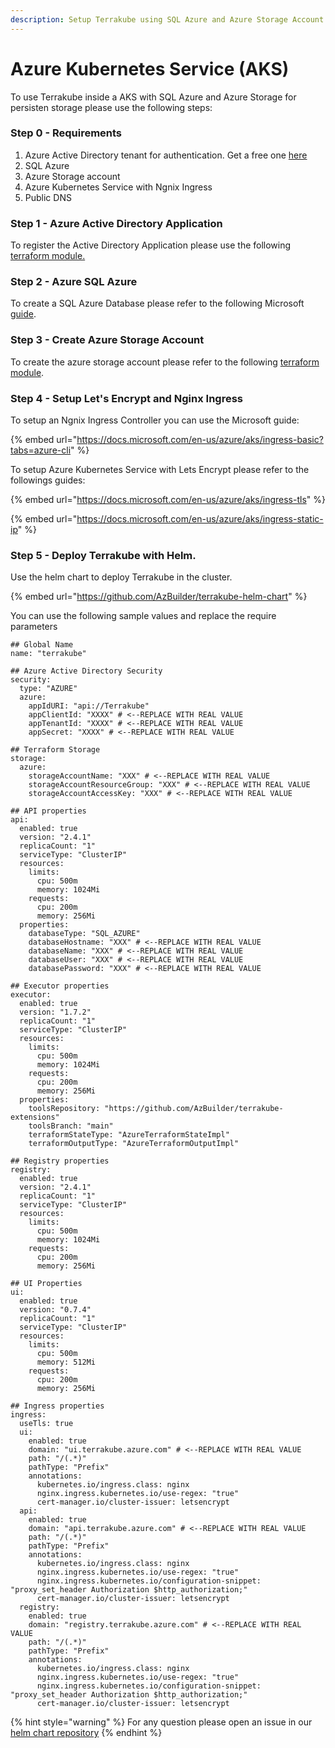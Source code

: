 ```yaml
---
description: Setup Terrakube using SQL Azure and Azure Storage Account
---
```


# Azure Kubernetes Service (AKS)

To use Terrakube inside a AKS with SQL Azure and Azure Storage for persisten storage please use the following steps:

### &#x20;Step 0 - Requirements

1. Azure Active Directory tenant for authentication. Get a free one [here](https://developer.microsoft.com/en-us/microsoft-365/dev-program)
2. SQL Azure
3. Azure Storage account
4. Azure Kubernetes Service with Ngnix Ingress
5. Public DNS

### Step 1 - Azure Active Directory Application

To register the Active Directory Application please use the following [terraform module.](https://github.com/AzBuilder/terraform-azurerm-terrakube-app-registration)

### Step 2 - Azure SQL Azure

To create a SQL Azure Database please refer to the following Microsoft [guide](https://docs.microsoft.com/en-us/azure/azure-sql/database/single-database-create-quickstart?tabs=azure-portal).

### Step 3 - Create Azure Storage Account

To create the azure storage account please refer to the following [terraform module](https://github.com/AzBuilder/terraform-azurerm-terrakube-cloud-storage).

### Step 4 - Setup Let's Encrypt and Nginx Ingress

To setup an Ngnix Ingress Controller you can use the Microsoft guide:

{% embed url="https://docs.microsoft.com/en-us/azure/aks/ingress-basic?tabs=azure-cli" %}

To setup Azure Kubernetes Service with Lets Encrypt please refer to the followings guides:

{% embed url="https://docs.microsoft.com/en-us/azure/aks/ingress-tls" %}

{% embed url="https://docs.microsoft.com/en-us/azure/aks/ingress-static-ip" %}

### Step 5 - Deploy Terrakube with Helm.

Use the helm chart to deploy Terrakube in the cluster.

{% embed url="https://github.com/AzBuilder/terrakube-helm-chart" %}

You can use the following sample values and replace the require parameters

```
## Global Name
name: "terrakube"

## Azure Active Directory Security
security:
  type: "AZURE"
  azure:
    appIdURI: "api://Terrakube"
    appClientId: "XXXX" # <--REPLACE WITH REAL VALUE
    appTenantId: "XXXX" # <--REPLACE WITH REAL VALUE
    appSecret: "XXXX" # <--REPLACE WITH REAL VALUE

## Terraform Storage
storage:
  azure:
    storageAccountName: "XXX" # <--REPLACE WITH REAL VALUE
    storageAccountResourceGroup: "XXX" # <--REPLACE WITH REAL VALUE
    storageAccountAccessKey: "XXX" # <--REPLACE WITH REAL VALUE

## API properties
api:
  enabled: true
  version: "2.4.1"
  replicaCount: "1"
  serviceType: "ClusterIP"
  resources:
    limits:
      cpu: 500m
      memory: 1024Mi
    requests:
      cpu: 200m
      memory: 256Mi
  properties:
    databaseType: "SQL_AZURE"
    databaseHostname: "XXX" # <--REPLACE WITH REAL VALUE
    databaseName: "XXX" # <--REPLACE WITH REAL VALUE
    databaseUser: "XXX" # <--REPLACE WITH REAL VALUE
    databasePassword: "XXX" # <--REPLACE WITH REAL VALUE

## Executor properties
executor:
  enabled: true
  version: "1.7.2"  
  replicaCount: "1"
  serviceType: "ClusterIP"
  resources:
    limits:
      cpu: 500m
      memory: 1024Mi
    requests:
      cpu: 200m
      memory: 256Mi
  properties:
    toolsRepository: "https://github.com/AzBuilder/terrakube-extensions"
    toolsBranch: "main"
    terraformStateType: "AzureTerraformStateImpl"
    terraformOutputType: "AzureTerraformOutputImpl"

## Registry properties
registry:
  enabled: true
  version: "2.4.1"
  replicaCount: "1"
  serviceType: "ClusterIP"
  resources:
    limits:
      cpu: 500m
      memory: 1024Mi
    requests:
      cpu: 200m
      memory: 256Mi

## UI Properties
ui:
  enabled: true
  version: "0.7.4"
  replicaCount: "1"
  serviceType: "ClusterIP"
  resources:
    limits:
      cpu: 500m
      memory: 512Mi
    requests:
      cpu: 200m
      memory: 256Mi

## Ingress properties
ingress:
  useTls: true
  ui:
    enabled: true
    domain: "ui.terrakube.azure.com" # <--REPLACE WITH REAL VALUE
    path: "/(.*)"
    pathType: "Prefix" 
    annotations:
      kubernetes.io/ingress.class: nginx
      nginx.ingress.kubernetes.io/use-regex: "true"
      cert-manager.io/cluster-issuer: letsencrypt
  api:
    enabled: true
    domain: "api.terrakube.azure.com" # <--REPLACE WITH REAL VALUE
    path: "/(.*)"
    pathType: "Prefix"
    annotations:
      kubernetes.io/ingress.class: nginx
      nginx.ingress.kubernetes.io/use-regex: "true"
      nginx.ingress.kubernetes.io/configuration-snippet: "proxy_set_header Authorization $http_authorization;"
      cert-manager.io/cluster-issuer: letsencrypt
  registry:
    enabled: true
    domain: "registry.terrakube.azure.com" # <--REPLACE WITH REAL VALUE
    path: "/(.*)"
    pathType: "Prefix"
    annotations:
      kubernetes.io/ingress.class: nginx
      nginx.ingress.kubernetes.io/use-regex: "true"
      nginx.ingress.kubernetes.io/configuration-snippet: "proxy_set_header Authorization $http_authorization;"
      cert-manager.io/cluster-issuer: letsencrypt

```

{% hint style="warning" %}
For any question please open an issue in our [helm chart repository](https://github.com/AzBuilder/terrakube-helm-chart)
{% endhint %}
